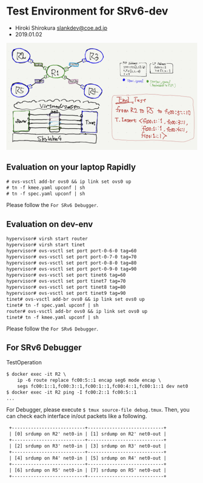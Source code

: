 
# Test Environment for SRv6-dev
- Hiroki Shirokura <slankdev@coe.ad.jp>
- 2019.01.02

![](topo.jpeg)

## Evaluation on your laptop Rapidly

```
# ovs-vsctl add-br ovs0 && ip link set ovs0 up
# tn -f kmee.yaml upconf | sh
# tn -f spec.yaml upconf | sh
```

Please follow the `For SRv6 Debugger`.

## Evaluation on dev-env

```
hypervisor# virsh start router
hypervisor# virsh start tinet
hypervisor# ovs-vsctl set port port-0-6-0 tag=60
hypervisor# ovs-vsctl set port port-0-7-0 tag=70
hypervisor# ovs-vsctl set port port-0-8-0 tag=80
hypervisor# ovs-vsctl set port port-0-9-0 tag=90
hypervisor# ovs-vsctl set port tinet6 tag=60
hypervisor# ovs-vsctl set port tinet7 tag=70
hypervisor# ovs-vsctl set port tinet8 tag=80
hypervisor# ovs-vsctl set port tinet9 tag=90
tinet# ovs-vsctl add-br ovs0 && ip link set ovs0 up
tinet# tn -f spec.yaml upconf | sh
router# ovs-vsctl add-br ovs0 && ip link set ovs0 up
tinet# tn -f kmee.yaml upconf | sh
```
Please follow the `For SRv6 Debugger`.

## For SRv6 Debugger

TestOperation
```
$ docker exec -it R2 \
    ip -6 route replace fc00:5::1 encap seg6 mode encap \
    segs fc00:1::1,fc00:3::1,fc00:1::1,fc00:4::1,fc00:1::1 dev net0
$ docker exec -it R2 ping -I fc00:2::1 fc00:5::1
...
```

For Debugger, please execute `$ tmux source-file debug.tmux`.
Then, you can check each interface in/out packets like a following.

```
 +---------------------------+----------------------------+
 | [0] srdump on R2' net0-in | [1] srdump on R2' net0-out |
 +---------------------------+----------------------------+
 | [2] srdump on R3' net0-in | [3] srdump on R3' net0-out |
 +---------------------------+----------------------------+
 | [4] srdump on R4' net0-in | [5] srdump on R4' net0-out |
 +---------------------------+----------------------------+
 | [6] srdump on R5' net0-in | [7] srdump on R5' net0-out |
 +---------------------------+----------------------------+
```

